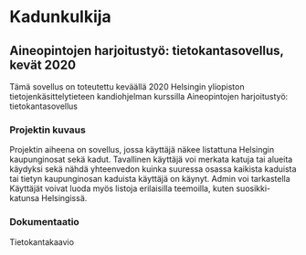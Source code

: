 # Kadunkulkija

## Aineopintojen harjoitustyö: tietokantasovellus, kevät 2020

Tämä sovellus on toteutettu keväällä 2020 Helsingin yliopiston
tietojenkäsittelytieteen kandiohjelman kurssilla Aineopintojen harjoitustyö:
tietokantasovellus

### Projektin kuvaus

Projektin aiheena on sovellus, jossa käyttäjä näkee listattuna Helsingin
kaupunginosat sekä kadut. Tavallinen käyttäjä voi merkata katuja tai alueita
käydyksi sekä nähdä yhteenvedon kuinka suuressa osassa kaikista kaduista tai
tietyn kaupunginosan kaduista käyttäjä on käynyt. Admin voi tarkastella 
Käyttäjät voivat luoda myös listoja erilaisilla teemoilla, kuten suosikki-
katunsa Helsingissä. 

### Dokumentaatio

Tietokantakaavio
